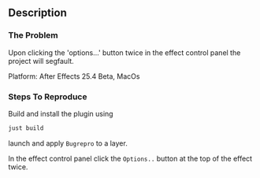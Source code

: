 ## Description

### The Problem

Upon clicking the 'options...' button twice in the effect control panel the project will segfault.

Platform: After Effects 25.4 Beta, MacOs

### Steps To Reproduce

Build and install the plugin using

```bash
just build
```

launch and apply `Bugrepro` to a layer.

In the effect control panel click the `Options..` button at the top of the effect twice.

